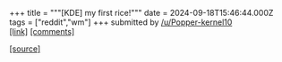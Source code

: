+++
title = """[KDE] my first rice!"""
date = 2024-09-18T15:46:44.000Z
tags = ["reddit","wm"]
+++
submitted by [/u/Popper-kernel10](https://www.reddit.com/user/Popper-kernel10)  
[\[link\]](https://www.reddit.com/gallery/1fjw2au) [\[comments\]](https://www.reddit.com/r/unixporn/comments/1fjw2au/kde_my_first_rice/)

[[source]](https://www.reddit.com/r/unixporn/comments/1fjw2au/kde_my_first_rice/)
